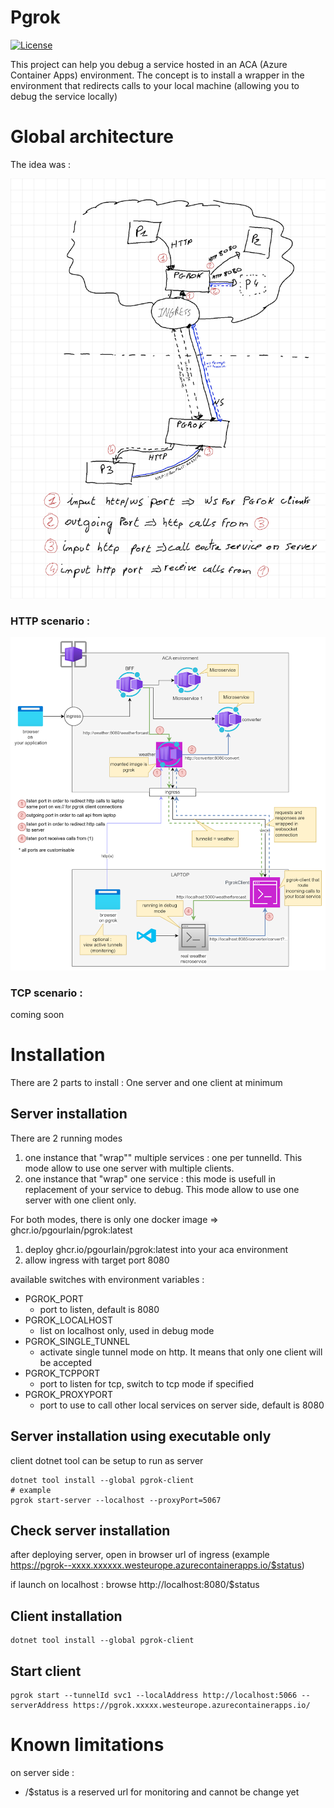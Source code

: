 # Pgrok

[![License](https://img.shields.io/github/license/pgourlain/vscode_erlang?style=for-the-badge&logo=erlang)](https://github.com/pgourlain/vscode_erlang/blob/master/LICENSE)


This project can help you debug a service hosted in an ACA (Azure Container Apps) environment.
The concept is to install a wrapper in the environment that redirects calls to your local machine (allowing you to debug the service locally)

# Global architecture

The idea was :

![architecture](docs/original_idea.png)

### HTTP scenario :

![architecture](docs/Archi20241214.png)

### TCP scenario :

coming soon


# Installation

There are 2 parts to install : One server and one client at minimum

## Server installation

There are 2 running modes

1) one instance that "wrap"" multiple services : one per tunnelId. This mode allow to use one server with multiple clients.
2) one instance that "wrap" one service : this mode is usefull in replacement of your service to debug. This mode allow to use one server with one client only. 

For both modes, there is only one docker image => ghcr.io/pgourlain/pgrok:latest 
1) deploy ghcr.io/pgourlain/pgrok:latest into your aca environment
2) allow ingress with target port 8080

available switches with environment variables : 
- PGROK_PORT
    - port to listen, default is 8080
- PGROK_LOCALHOST
    - list on localhost only, used in debug mode
- PGROK_SINGLE_TUNNEL
    - activate single tunnel mode on http. It means that only one client will be accepted
- PGROK_TCPPORT
    - port to listen for tcp, switch to tcp mode if specified   
- PGROK_PROXYPORT
    - port to use to call other local services on server side, default is 8080    

## Server installation using executable only

client dotnet tool can be setup to run as server

```shell
dotnet tool install --global pgrok-client
# example 
pgrok start-server --localhost --proxyPort=5067 
```

## Check server installation

after deploying server, open in browser url of ingress (example https://pgrok--xxxx.xxxxxx.westeurope.azurecontainerapps.io/$status)

if launch on localhost : browse http://localhost:8080/$status


## Client installation

```shell
dotnet tool install --global pgrok-client
```

## Start client

```shell
pgrok start --tunnelId svc1 --localAddress http://localhost:5066 --serverAddress https://pgrok.xxxxx.westeurope.azurecontainerapps.io/
```


# Known limitations

on server side :
- /$status is a reserved url for monitoring and cannot be change yet